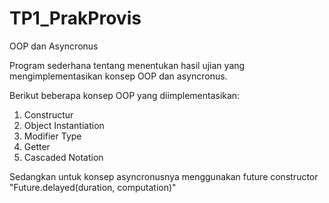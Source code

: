 # TP1_PrakProvis
OOP dan Asyncronus

Program sederhana tentang menentukan hasil ujian yang mengimplementasikan konsep OOP dan asyncronus.

Berikut beberapa konsep OOP yang diimplementasikan:
1. Constructur
2. Object Instantiation
3. Modifier Type
4. Getter
5. Cascaded Notation

Sedangkan untuk konsep asyncronusnya menggunakan future constructor "Future.delayed(duration, computation)"
